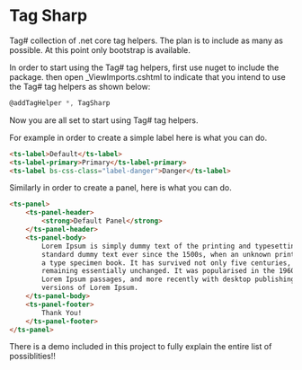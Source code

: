 # Tag Sharp

Tag# collection of .net core tag helpers. The plan is to include as many as possible. At this point only bootstrap 
is available.

In order to start using the Tag# tag helpers, first use nuget to include the package. then open _ViewImports.cshtml to 
indicate that you intend to use the Tag# tag helpers as shown below:

```csharp
@addTagHelper *, TagSharp
```

Now you are all set to start using Tag# tag helpers.

For example in order to create a simple label here is what you can do.

```html
<ts-label>Default</ts-label>
<ts-label-primary>Primary</ts-label-primary>
<ts-label bs-css-class="label-danger">Danger</ts-label>
```

Similarly in order to create a panel, here is what you can do.

```html
<ts-panel>
    <ts-panel-header>
        <strong>Default Panel</strong>
    </ts-panel-header>
    <ts-panel-body>
        Lorem Ipsum is simply dummy text of the printing and typesetting industry. Lorem Ipsum has been the industry's 
        standard dummy text ever since the 1500s, when an unknown printer took a galley of type and scrambled it to make 
        a type specimen book. It has survived not only five centuries, but also the leap into electronic typesetting, 
        remaining essentially unchanged. It was popularised in the 1960s with the release of Letraset sheets containing 
        Lorem Ipsum passages, and more recently with desktop publishing software like Aldus PageMaker including 
        versions of Lorem Ipsum.
    </ts-panel-body>
    <ts-panel-footer>
        Thank You!
    </ts-panel-footer>
</ts-panel>
```

There is a demo included in this project to fully explain the entire list of possiblities!!
